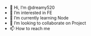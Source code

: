 - 👋 Hi, I’m @dreamy520
- 👀 I’m interested in FE
- 🌱 I’m currently learning Node
- 💞️ I’m looking to collaborate on Project
- 📫 How to reach me 

<!---
dreamy520/dreamy520 is a ✨ special ✨ repository because its `README.md` (this file) appears on your GitHub profile.
You can click the Preview link to take a look at your changes.
--->
